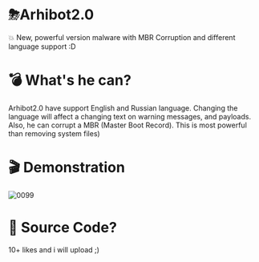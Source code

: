 # ⛈Arhibot2.0
💥 New, powerful version malware with MBR Corruption and different language support :D
# 💣 What's he can?
Arhibot2.0 have support English and Russian language. Changing the language will affect a changing text on warning messages, and payloads.
Also, he can corrupt a MBR (Master Boot Record). This is most powerful than removing system files)
# 🎬 Demonstration
![0099](https://github.com/SuperTankRevive/Arhibot2.0/assets/99078375/94ad27ee-60b6-43a6-93bf-53b976644643)
# 📂 Source Code?
10+ likes and i will upload ;)
